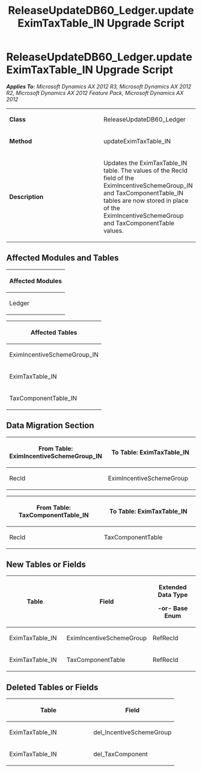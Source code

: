 ﻿---
title: ReleaseUpdateDB60_Ledger.updateEximTaxTable_IN Upgrade Script
TOCTitle: ReleaseUpdateDB60_Ledger.updateEximTaxTable_IN Upgrade Script
ms:assetid: e1b044d7-b2e6-6dc2-74be-49d863f234ee
ms:mtpsurl: https://msdn.microsoft.com/en-us/library/JJ737308(v=AX.60)
ms:contentKeyID: 49711750
ms.date: 05/18/2015
mtps_version: v=AX.60
---

# ReleaseUpdateDB60\_Ledger.updateEximTaxTable\_IN Upgrade Script 


_**Applies To:** Microsoft Dynamics AX 2012 R3, Microsoft Dynamics AX 2012 R2, Microsoft Dynamics AX 2012 Feature Pack, Microsoft Dynamics AX 2012_

<table>
<colgroup>
<col style="width: 50%" />
<col style="width: 50%" />
</colgroup>
<tbody>
<tr class="odd">
<td><p><strong>Class</strong></p></td>
<td><p>ReleaseUpdateDB60_Ledger</p></td>
</tr>
<tr class="even">
<td><p><strong>Method</strong></p></td>
<td><p>updateEximTaxTable_IN</p></td>
</tr>
<tr class="odd">
<td><p><strong>Description</strong></p></td>
<td><p>Updates the EximTaxTable_IN table. The values of the RecId field of the EximIncentiveSchemeGroup_IN and TaxComponentTable_IN tables are now stored in place of the EximIncentiveSchemeGroup and TaxComponentTable values.</p></td>
</tr>
</tbody>
</table>


## Affected Modules and Tables

<table>
<colgroup>
<col style="width: 100%" />
</colgroup>
<thead>
<tr class="header">
<th><p>Affected Modules</p></th>
</tr>
</thead>
<tbody>
<tr class="odd">
<td><p>Ledger</p></td>
</tr>
</tbody>
</table>


<table>
<colgroup>
<col style="width: 100%" />
</colgroup>
<thead>
<tr class="header">
<th><p>Affected Tables</p></th>
</tr>
</thead>
<tbody>
<tr class="odd">
<td><p>EximIncentiveSchemeGroup_IN</p></td>
</tr>
<tr class="even">
<td><p>EximTaxTable_IN</p></td>
</tr>
<tr class="odd">
<td><p>TaxComponentTable_IN</p></td>
</tr>
</tbody>
</table>


## Data Migration Section

<table>
<colgroup>
<col style="width: 50%" />
<col style="width: 50%" />
</colgroup>
<thead>
<tr class="header">
<th><p>From Table: EximIncentiveSchemeGroup_IN</p></th>
<th><p>To Table: EximTaxTable_IN</p></th>
</tr>
</thead>
<tbody>
<tr class="odd">
<td><p>RecId</p></td>
<td><p>EximIncentiveSchemeGroup</p></td>
</tr>
</tbody>
</table>


<table>
<colgroup>
<col style="width: 50%" />
<col style="width: 50%" />
</colgroup>
<thead>
<tr class="header">
<th><p>From Table: TaxComponentTable_IN</p></th>
<th><p>To Table: EximTaxTable_IN</p></th>
</tr>
</thead>
<tbody>
<tr class="odd">
<td><p>RecId</p></td>
<td><p>TaxComponentTable</p></td>
</tr>
</tbody>
</table>


## New Tables or Fields

<table>
<colgroup>
<col style="width: 33%" />
<col style="width: 33%" />
<col style="width: 33%" />
</colgroup>
<thead>
<tr class="header">
<th><p>Table</p></th>
<th><p>Field</p></th>
<th><p>Extended Data Type</p>
<p>-or- Base Enum</p></th>
</tr>
</thead>
<tbody>
<tr class="odd">
<td><p>EximTaxTable_IN</p></td>
<td><p>EximIncentiveSchemeGroup</p></td>
<td><p>RefRecId</p></td>
</tr>
<tr class="even">
<td><p>EximTaxTable_IN</p></td>
<td><p>TaxComponentTable</p></td>
<td><p>RefRecId</p></td>
</tr>
</tbody>
</table>


## Deleted Tables or Fields

<table>
<colgroup>
<col style="width: 50%" />
<col style="width: 50%" />
</colgroup>
<thead>
<tr class="header">
<th><p>Table</p></th>
<th><p>Field</p></th>
</tr>
</thead>
<tbody>
<tr class="odd">
<td><p>EximTaxTable_IN</p></td>
<td><p>del_IncentiveSchemeGroup</p></td>
</tr>
<tr class="even">
<td><p>EximTaxTable_IN</p></td>
<td><p>del_TaxComponent</p></td>
</tr>
</tbody>
</table>

  


